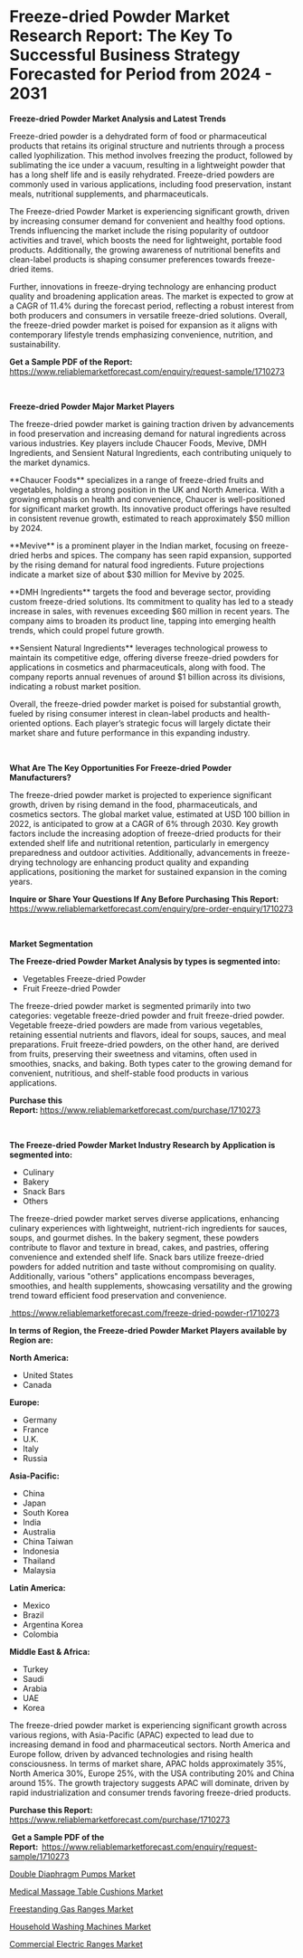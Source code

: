 <p><h1>Freeze-dried Powder Market Research Report: The Key To Successful Business Strategy Forecasted for Period from 2024 - 2031</h1></p><p><strong>Freeze-dried Powder Market Analysis and Latest Trends</strong></p>
<p><p>Freeze-dried powder is a dehydrated form of food or pharmaceutical products that retains its original structure and nutrients through a process called lyophilization. This method involves freezing the product, followed by sublimating the ice under a vacuum, resulting in a lightweight powder that has a long shelf life and is easily rehydrated. Freeze-dried powders are commonly used in various applications, including food preservation, instant meals, nutritional supplements, and pharmaceuticals.</p><p>The Freeze-dried Powder Market is experiencing significant growth, driven by increasing consumer demand for convenient and healthy food options. Trends influencing the market include the rising popularity of outdoor activities and travel, which boosts the need for lightweight, portable food products. Additionally, the growing awareness of nutritional benefits and clean-label products is shaping consumer preferences towards freeze-dried items.</p><p>Further, innovations in freeze-drying technology are enhancing product quality and broadening application areas. The market is expected to grow at a CAGR of 11.4% during the forecast period, reflecting a robust interest from both producers and consumers in versatile freeze-dried solutions. Overall, the freeze-dried powder market is poised for expansion as it aligns with contemporary lifestyle trends emphasizing convenience, nutrition, and sustainability.</p></p>
<p><strong>Get a Sample PDF of the Report:&nbsp;</strong> <a href="https://www.reliablemarketforecast.com/enquiry/request-sample/1710273?utm_campaign=1080&utm_medium=2&utm_source=Github&utm_content=ia&utm_term=22102024&utm_id=freeze-dried-powder">https://www.reliablemarketforecast.com/enquiry/request-sample/1710273</a></p>
<p>&nbsp;</p>
<p><strong>Freeze-dried Powder Major Market Players</strong></p>
<p><p>The freeze-dried powder market is gaining traction driven by advancements in food preservation and increasing demand for natural ingredients across various industries. Key players include Chaucer Foods, Mevive, DMH Ingredients, and Sensient Natural Ingredients, each contributing uniquely to the market dynamics.</p><p>**Chaucer Foods** specializes in a range of freeze-dried fruits and vegetables, holding a strong position in the UK and North America. With a growing emphasis on health and convenience, Chaucer is well-positioned for significant market growth. Its innovative product offerings have resulted in consistent revenue growth, estimated to reach approximately $50 million by 2024.</p><p>**Mevive** is a prominent player in the Indian market, focusing on freeze-dried herbs and spices. The company has seen rapid expansion, supported by the rising demand for natural food ingredients. Future projections indicate a market size of about $30 million for Mevive by 2025.</p><p>**DMH Ingredients** targets the food and beverage sector, providing custom freeze-dried solutions. Its commitment to quality has led to a steady increase in sales, with revenues exceeding $60 million in recent years. The company aims to broaden its product line, tapping into emerging health trends, which could propel future growth.</p><p>**Sensient Natural Ingredients** leverages technological prowess to maintain its competitive edge, offering diverse freeze-dried powders for applications in cosmetics and pharmaceuticals, along with food. The company reports annual revenues of around $1 billion across its divisions, indicating a robust market position.</p><p>Overall, the freeze-dried powder market is poised for substantial growth, fueled by rising consumer interest in clean-label products and health-oriented options. Each player’s strategic focus will largely dictate their market share and future performance in this expanding industry.</p></p>
<p>&nbsp;</p>
<p><strong>What Are The Key Opportunities For Freeze-dried Powder Manufacturers?</strong></p>
<p><p>The freeze-dried powder market is projected to experience significant growth, driven by rising demand in the food, pharmaceuticals, and cosmetics sectors. The global market value, estimated at USD 100 billion in 2022, is anticipated to grow at a CAGR of 6% through 2030. Key growth factors include the increasing adoption of freeze-dried products for their extended shelf life and nutritional retention, particularly in emergency preparedness and outdoor activities. Additionally, advancements in freeze-drying technology are enhancing product quality and expanding applications, positioning the market for sustained expansion in the coming years.</p></p>
<p><strong>Inquire or Share Your Questions If Any Before Purchasing This Report:</strong> <a href="https://www.reliablemarketforecast.com/enquiry/pre-order-enquiry/1710273?utm_campaign=1080&utm_medium=2&utm_source=Github&utm_content=ia&utm_term=22102024&utm_id=freeze-dried-powder">https://www.reliablemarketforecast.com/enquiry/pre-order-enquiry/1710273</a></p>
<p>&nbsp;</p>
<p><strong>Market Segmentation</strong></p>
<p><strong>The Freeze-dried Powder Market Analysis by types is segmented into:</strong></p>
<p><ul><li>Vegetables Freeze-dried Powder</li><li>Fruit Freeze-dried Powder</li></ul></p>
<p><p>The freeze-dried powder market is segmented primarily into two categories: vegetable freeze-dried powder and fruit freeze-dried powder. Vegetable freeze-dried powders are made from various vegetables, retaining essential nutrients and flavors, ideal for soups, sauces, and meal preparations. Fruit freeze-dried powders, on the other hand, are derived from fruits, preserving their sweetness and vitamins, often used in smoothies, snacks, and baking. Both types cater to the growing demand for convenient, nutritious, and shelf-stable food products in various applications.</p></p>
<p><strong>Purchase this Report:&nbsp;</strong><a href="https://www.reliablemarketforecast.com/purchase/1710273?utm_campaign=1080&utm_medium=2&utm_source=Github&utm_content=ia&utm_term=22102024&utm_id=freeze-dried-powder">https://www.reliablemarketforecast.com/purchase/1710273</a></p>
<p>&nbsp;</p>
<p><strong>The Freeze-dried Powder Market Industry Research by Application is segmented into:</strong></p>
<p><ul><li>Culinary</li><li>Bakery</li><li>Snack Bars</li><li>Others</li></ul></p>
<p><p>The freeze-dried powder market serves diverse applications, enhancing culinary experiences with lightweight, nutrient-rich ingredients for sauces, soups, and gourmet dishes. In the bakery segment, these powders contribute to flavor and texture in bread, cakes, and pastries, offering convenience and extended shelf life. Snack bars utilize freeze-dried powders for added nutrition and taste without compromising on quality. Additionally, various "others" applications encompass beverages, smoothies, and health supplements, showcasing versatility and the growing trend toward efficient food preservation and convenience.</p></p>
<p><a href="https://www.reliablemarketforecast.com/freeze-dried-powder-r1710273?utm_campaign=1080&utm_medium=2&utm_source=Github&utm_content=ia&utm_term=22102024&utm_id=freeze-dried-powder">&nbsp;https://www.reliablemarketforecast.com/freeze-dried-powder-r1710273</a></p>
<p><strong>In terms of Region, the Freeze-dried Powder Market Players available by Region are:</strong></p>
<p>
    <p> <strong> North America: </strong>
        <ul>
            <li>United States</li>
            <li>Canada</li>
        </ul>
        </p> 
    <p> <strong> Europe: </strong>
        <ul>
            <li>Germany</li>
            <li>France</li>
            <li>U.K.</li>
            <li>Italy</li>
            <li>Russia</li>
        </ul>
        </p> 
    <p> <strong> Asia-Pacific: </strong>
        <ul>
            <li>China</li>
            <li>Japan</li>
            <li>South Korea</li>
            <li>India</li>
            <li>Australia</li>
            <li>China Taiwan</li>
            <li>Indonesia</li>
            <li>Thailand</li>
            <li>Malaysia</li>
        </ul>
        </p> 
    <p> <strong> Latin America: </strong>
        <ul>
            <li>Mexico</li>
            <li>Brazil</li>
            <li>Argentina Korea</li>
            <li>Colombia</li>
        </ul>
        </p> 
    <p> <strong> Middle East & Africa: </strong>
        <ul>
            <li>Turkey</li>
            <li>Saudi</li>
            <li>Arabia</li>
            <li>UAE</li>
            <li>Korea</li>
        </ul>
    </p>
    </p>
<p><p>The freeze-dried powder market is experiencing significant growth across various regions, with Asia-Pacific (APAC) expected to lead due to increasing demand in food and pharmaceutical sectors. North America and Europe follow, driven by advanced technologies and rising health consciousness. In terms of market share, APAC holds approximately 35%, North America 30%, Europe 25%, with the USA contributing 20% and China around 15%. The growth trajectory suggests APAC will dominate, driven by rapid industrialization and consumer trends favoring freeze-dried products.</p></p>
<p><strong>Purchase this Report: </strong><a href="https://www.reliablemarketforecast.com/purchase/1710273?utm_campaign=1080&utm_medium=2&utm_source=Github&utm_content=ia&utm_term=22102024&utm_id=freeze-dried-powder">https://www.reliablemarketforecast.com/purchase/1710273</a></p>
<p>&nbsp;<strong>Get a Sample PDF of the Report:&nbsp;&nbsp;</strong><a href="https://www.reliablemarketforecast.com/enquiry/request-sample/1710273?utm_campaign=1080&utm_medium=2&utm_source=Github&utm_content=ia&utm_term=22102024&utm_id=freeze-dried-powder">https://www.reliablemarketforecast.com/enquiry/request-sample/1710273</a></p>
<p><strong></strong></p>
<p><p><a href="https://www.linkedin.com/pulse/global-double-diaphragm-pumps-market-share-growth-opportunities-uxdbe?utm_campaign=1080&utm_medium=2&utm_source=Github&utm_content=ia&utm_term=22102024&utm_id=freeze-dried-powder">Double Diaphragm Pumps Market</a></p><p><a href="https://github.com/gareyratsepny/Market-Research-Report-List-1/blob/main/medical-massage-table-cushions-market.md?utm_campaign=1080&utm_medium=2&utm_source=Github&utm_content=ia&utm_term=22102024&utm_id=freeze-dried-powder">Medical Massage Table Cushions Market</a></p><p><a href="https://issuu.com/reportprime-2/docs/freestanding-gas-ranges-market-size_9b1e255f81069a?utm_campaign=1080&utm_medium=2&utm_source=Github&utm_content=ia&utm_term=22102024&utm_id=freeze-dried-powder">Freestanding Gas Ranges Market</a></p><p><a href="https://www.linkedin.com/pulse/in-depth-household-washing-machines-market-review-size-share-ltg0e?utm_campaign=1080&utm_medium=2&utm_source=Github&utm_content=ia&utm_term=22102024&utm_id=freeze-dried-powder">Household Washing Machines Market</a></p><p><a href="https://issuu.com/reportprime-2/docs/commercial-electric-ranges-market-s_4421795eb5fc01?utm_campaign=1080&utm_medium=2&utm_source=Github&utm_content=ia&utm_term=22102024&utm_id=freeze-dried-powder">Commercial Electric Ranges Market</a></p></p>